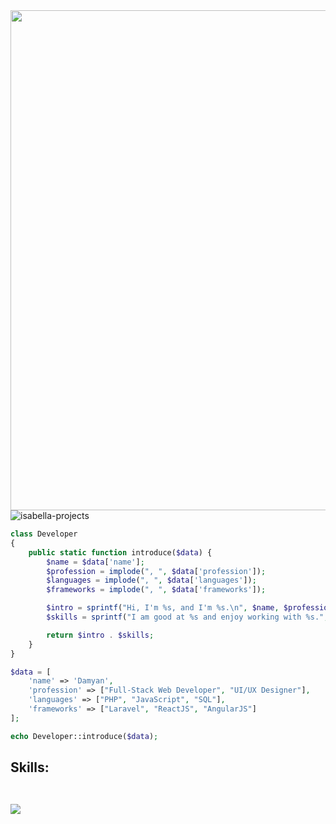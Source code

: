 <div align="left">
    <a href="https://github.com/isabella-projects/">
        <img src="https://i.imgur.com/YlGrpaq.png" width="800px" height="auto"><br>
    </a>
</div>
<div align="left">
    <img src="https://komarev.com/ghpvc/?username=isabella-projects&label=Profile%20views&color=brightgreen&style=flat&abbreviated=true" alt="isabella-projects" />
</div>

```php
class Developer
{
    public static function introduce($data) {
        $name = $data['name'];
        $profession = implode(", ", $data['profession']);
        $languages = implode(", ", $data['languages']);
        $frameworks = implode(", ", $data['frameworks']);

        $intro = sprintf("Hi, I'm %s, and I'm %s.\n", $name, $profession);
        $skills = sprintf("I am good at %s and enjoy working with %s.", $languages, $frameworks);

        return $intro . $skills;
    }
}

$data = [
    'name' => 'Damyan',
    'profession' => ["Full-Stack Web Developer", "UI/UX Designer"],
    'languages' => ["PHP", "JavaScript", "SQL"],
    'frameworks' => ["Laravel", "ReactJS", "AngularJS"]
];

echo Developer::introduce($data);
```

<div>
    <h2>Skills:<br><br>
      <p>
        <a href="https://github.com/isabella-projects">
          <img src="https://skillicons.dev/icons?i=html,css,sass,js,jquery,nodejs,react,angular,vue,php,laravel,ts,jest,vite,webpack,mysql,wordpress,xd&perline=6"/>
        </a>
      </p>
    </h2>
</div>


